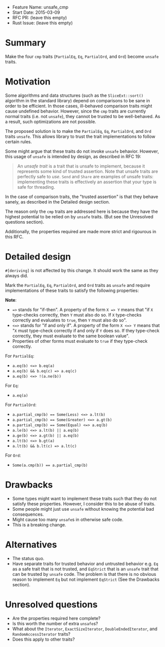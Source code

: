 - Feature Name: unsafe_cmp
- Start Date: 2015-03-09
- RFC PR: (leave this empty)
- Rust Issue: (leave this empty)

# Summary

Make the four `cmp` traits (`PartialEq`, `Eq`, `PartialOrd`, and `Ord`) become
`unsafe` traits.

# Motivation

Some algorithms and data structures (such as the `SliceExt::sort()` algorithm
in the standard library) depend on comparisons to be sane in order to be
efficient. In those cases, ill-behaved comparison traits might cause undefined
behavior. However, since the `cmp` traits are currently normal traits (i.e. not
`unsafe`), they cannot be trusted to be well-behaved. As a result, such
optimizations are not possible.

The proposed solution is to make the `PartialEq`, `Eq`, `PartialOrd`, and `Ord`
traits `unsafe`. This allows library to trust the trait implementations to
follow certain rules.

Some might argue that these traits do not invoke `unsafe` behavior. However,
this usage of `unsafe` is intended by design, as described in RFC 19:

> An *unsafe trait* is a trait that is unsafe to implement, because it
> represents some kind of trusted assertion. Note that unsafe traits are
> perfectly safe to *use*. `Send` and `Share` are examples of unsafe traits:
> implementing these traits is effectively an assertion that your type is safe
> for threading.

In the case of comparison traits, the "trusted assertion" is that they behave
sanely, as described in the Detailed design section.

The reason only the `cmp` traits are addressed here is because they have the
highest potential to be relied on by `unsafe` traits. (But see the Unresolved
questions section).

Additionally, the properties required are made more strict and rigourous in
this RFC.

# Detailed design

`#[deriving]` is not affected by this change. It should work the same as they
always did.

Mark the `PartialEq`, `Eq`, `PartialOrd`, and `Ord` traits as `unsafe` and
require implementations of these traits to satisfy the following properties:

**Note**:
- `=>` stands for "if-then". A property of the form `X => Y` means that "if `X`
    type-checks correctly, then `Y` must also do so. If `X` type-checks
    correctly and evaluates to `true`, then `Y` must also do so".
- `<=>` stands for "if and only if". A property of the form `X <=> Y` means
    that "`X` must type-check correctly if and only if `Y` does so. If they
    type-check correctly, they must evaluate to the same boolean value".
- Properties of other forms must evaluate to `true` if they type-check
    correctly.

For `PartialEq`:
- `a.eq(b) <=> b.eq(a)`
- `a.eq(b) && b.eq(c) => a.eq(c)`
- `a.eq(b) <=> !(a.ne(b))`

For `Eq`:
- `a.eq(a)`

For `PartialOrd`:
- `a.partial_cmp(b) == Some(Less) <=> a.lt(b)`
- `a.partial_cmp(b) == Some(Greater) <=> a.gt(b)`
- `a.partial_cmp(b) == Some(Equal) <=> a.eq(b)`
- `a.le(b) <=> a.lt(b) || a.eq(b)`
- `a.ge(b) <=> a.gt(b) || a.eq(b)`
- `a.lt(b) <=> b.gt(a)`
- `a.lt(b) && b.lt(c) => a.lt(c)`

For `Ord`:
- `Some(a.cmp(b)) == a.partial_cmp(b)`

# Drawbacks

- Some types might want to implement these traits such that they do not satisfy
    these properties. However, I consider this to be abuse of traits.
- Some people might just use `unsafe` without knowing the potential bad
    consequences.
- Might cause too many `unsafe`s in otherwise safe code.
- This is a breaking change.

# Alternatives

- The status quo.
- Have separate traits for trusted behavior and untrusted behavior e.g. `Eq` as
    a safe trait that is not trusted, and `EqStrict` that is an `unsafe` trait
    that can be trusted by `unsafe` code. The problem is that there is no
    obvious reason to implement `Eq` but not implement `EqStrict` (See the
    Drawbacks section).

# Unresolved questions

- Are the properties required here complete?
- Is this worth the number of extra `unsafe`s?
- What about the `Iterator`, `ExactSizeIterator`, `DoubleEndedIterator`, and
    `RandomAccessIterator` traits?
- Does this apply to other traits?
